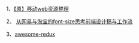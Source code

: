 1、[【原】移动web资源整理](http://www.cnblogs.com/PeunZhang/p/3407453.html)

2、 [从网易与淘宝的font-size思考前端设计稿与工作流](http://www.html5cn.org/article-9159-1.html)

3、[awesome-redux](https://github.com/xgrommx/awesome-redux)
